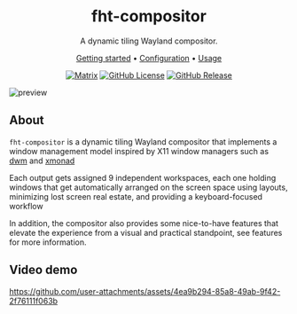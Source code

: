 <h1 align=center>fht-compositor</h1>
<p align=center>A dynamic tiling Wayland compositor.</p>
<p align=center>
    <!-- FIXME: Add features link -->
    <a href="https://nferhat.github.io/fht-compositor/getting-started/introduction.html">Getting started</a> •
    <a href="https://nferhat.github.io/fht-compositor/configuration/introduction.html">Configuration</a> •
    <a href="https://nferhat.github.io/fht-compositor/usage/workspaces.html">Usage</a>
</p>
<p align="center">
    <a href="https://matrix.to/#/#fht-compositor:matrix.org"><img alt="Matrix" src="https://img.shields.io/badge/matrix-fht--compositor-violet?logo=matrix"></a>
    <a href="https://github.com/nferhat/fht-compositor/blob/main/LICENSE"><img alt="GitHub License" src="https://img.shields.io/github/license/nferhat/fht-compositor"></a>
    <a href="https://github.com/nferhat/fht-compositor/releases"><img alt="GitHub Release" src="https://img.shields.io/github/v/release/nferhat/fht-compositor?logo=github"></a>
</p>

![preview](https://github.com/user-attachments/assets/31e53789-d2a8-4c82-af4d-1c5352df01ab)


## About

`fht-compositor` is a dynamic tiling Wayland compositor that implements a window management model
inspired by X11 window managers such as [dwm](https://dwm.suckless.org) and [xmonad](https://xmonad.org)

<!-- TODO: Link with wiki layouts -->
Each output gets assigned 9 independent workspaces, each one holding windows that get automatically
arranged on the screen space using layouts, minimizing lost screen real estate, and providing a
keyboard-focused workflow

<!-- TODO: Link with features tab of wiki -->
In addition, the compositor also provides some nice-to-have features that elevate the experience
from a visual and practical standpoint, see features for more information.

## Video demo

https://github.com/user-attachments/assets/4ea9b294-85a8-49ab-9f42-2f76111f063b




